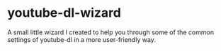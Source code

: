 # youtube-dl-wizard
A small little wizard I created to help you through some of the common settings of youtube-dl in a more user-friendly way.
